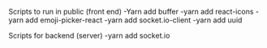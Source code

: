 Scripts to run in public (front end)
-Yarn add buffer
-yarn add react-icons
-yarn add emoji-picker-react
-yarn add socket.io-client
-yarn add uuid

Scripts for backend (server)
-yarn add socket.io
